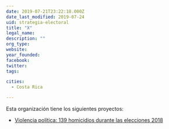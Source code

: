 ```yaml
---
date: 2019-07-21T23:22:18.000Z
date_last_modified: 2019-07-24
uid: strategia-electoral
title: "X"
legal_name: 
description: ""
org_type: 
website: 
year_founded: 
facebook: 
twitter: 
tags:

cities: 
  - Costa Rica

---
```


Esta organización tiene los siguientes proyectos:

- [Violencia política: 139 homicidios durante las elecciones 2018](/i/conteo-asesinatos.html)

